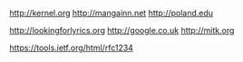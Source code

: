 http://kernel.org http://mangainn.net http://poland.edu 

http://lookingforlyrics.org http://google.co.uk http://mitk.org
 
 
https://tools.ietf.org/html/rfc1234
